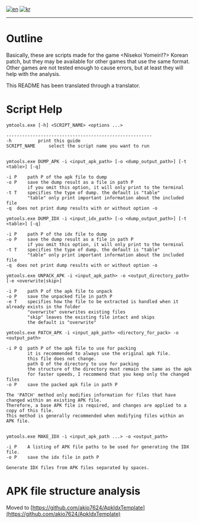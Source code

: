 [![en](https://img.shields.io/badge/lang-en-red.svg)](README.md)
[![kr](https://img.shields.io/badge/lang-kr-green.svg)](README.kr.md)

---

# Outline
Basically, these are scripts made for the game <Nisekoi Yomeiri!?> Korean patch, but they may be available for other games that use the same format. Other games are not tested enough to cause errors, but at least they will help with the analysis.

This README has been translated through a translator.


# Script Help
```
ymtools.exe [-h] <SCRIPT_NAME> <options ...>

-------------------------------------------------------
-h			print this guide
SCRIPT_NAME		select the script name you want to run


ymtools.exe DUMP_APK -i <input_apk_path> [-o <dump_output_path>] [-t <table>] [-q]

-i P	path P of the apk file to dump
-o P	save the dump result as a file in path P
    	if you omit this option, it will only print to the terminal
-t T	specifies the type of dump. the default is "table"
    	"table" only print important information about the included file
-q	does not print dump results with or without option -o

ymtools.exe DUMP_IDX -i <input_idx_path> [-o <dump_output_path>] [-t <table>] [-q]

-i P	path P of the idx file to dump
-o P	save the dump result as a file in path P
    	if you omit this option, it will only print to the terminal
-t T	specifies the type of dump. the default is "table"
    	"table" only print important information about the included file
-q	does not print dump results with or without option -o

ymtools.exe UNPACK_APK -i <input_apk_path> -o <output_directory_path> [-e <overwrite|skip>]

-i P	path P of the apk file to unpack
-o P	save the unpacked file in path P
-e T	specifies how the file to be extracted is handled when it already exists in the folder
    	"overwrite" overwrites existing files
    	"skip" leaves the existing file intact and skips
    	the default is "overwrite"

ymtools.exe PATCH_APK -i <input_apk_path> <directory_for_pack> -o <output_path>

-i P Q	path P of the apk file to use for packing
      	it is recommended to always use the original apk file.
      	this file does not change.
      	path Q of the directory to use for packing
      	the structure of the directory must remain the same as the apk
      	for faster speeds, I recommend that you keep only the changed files
-o P  	save the packed apk file in path P

The 'PATCH' method only modifies information for files that have changed within an existing APK file.
Therefore, a base APK file is required, and changes are applied to a copy of this file.
This method is generally recommended when modifying files within an APK file.


ymtools.exe MAKE_IDX -i <input_apk_path ...> -o <output_path>

-i P  	A listing of APK file paths to be used for generating the IDX file.
-o P  	save the idx file in path P
      
Generate IDX files from APK files separated by spaces.
```

# APK file structure analysis
Moved to [https://github.com/akio7624/ApkIdxTemplate](https://github.com/akio7624/ApkIdxTemplate)